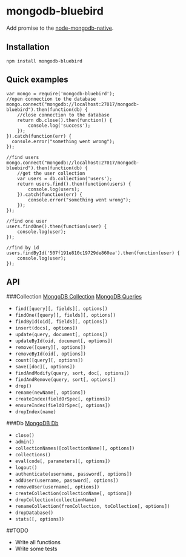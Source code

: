 # mongodb-bluebird

Add promise to the [node-mongodb-native](https://github.com/mongodb/node-mongodb-native).

## Installation

```
npm install mongodb-bluebird
```

## Quick examples

```
var mongo = require('mongodb-bluebird');
//open connection to the database
mongo.connect("mongodb://localhost:27017/mongodb-bluebird").then(function(db) {
    //close connection to the database
    return db.close().then(function() {
        console.log('success');
    });
}).catch(function(err) {
  console.error("something went wrong");
});

//find users
mongo.connect("mongodb://localhost:27017/mongodb-bluebird").then(function(db) {
    //get the user collection
    var users = db.collection('users');
    return users.find().then(function(users) {
        console.log(users);
    }).catch(function(err) {
        console.error("something went wrong");
    });
});

//find one user
users.findOne().then(function(user) {
    console.log(user);
});

//find by id
users.findById('507f191e810c19729de860ea').then(function(user) {
    console.log(user);
});
```

## API

###Collection
[MongoDB Collection](http://mongodb.github.io/node-mongodb-native/api-generated/collection.html)
[MongoDB Queries](http://mongodb.github.io/node-mongodb-native/markdown-docs/queries.html)

* `find([query][, fields][, options])`
* `findOne([query][, fields][, options])`
* `findById(oid[, fields][, options])`
* `insert(docs[, options])`
* `update(query, document[, options])`
* `updateById(oid, document[, options])`
* `remove([query][, options])`
* `removeById(oid[, options])`
* `count([query][, options])`
* `save([doc][, options])`
* `findAndModify(query, sort, doc[, options])`
* `findAndRemove(query, sort[, options])`
* `drop()`
* `rename(newName[, options])`
* `createIndex(fieldOrSpec[, options])`
* `ensureIndex(fieldOrSpec[, options])`
* `dropIndex(name)`

###Db
[MongoDB Db](http://mongodb.github.io/node-mongodb-native/api-generated/db.html)

* `close()`
* `admin()`
* `collectionNames([collectionName][, options])`
* `collections()`
* `eval(code[, parameters][, options])`
* `logout()`
* `authenticate(username, password[, options])`
* `addUser(username, password[, options])`
* `removeUser(username[, options])`
* `createCollection(collectionName[, options])`
* `dropCollection(collectionName)`
* `renameCollection(fromCollection, toCollection[, options])`
* `dropDatabase()`
* `stats([, options])`

##TODO

* Write all functions
* Write some tests